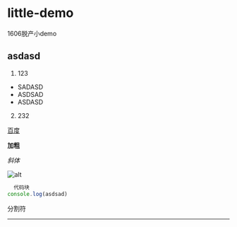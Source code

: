 # little-demo
1606脱产小demo


## asdasd
1. 123
  - SADASD
  - ASDSAD
  - ASDASD
2. 232


[百度](http://www.baidu.com)

**加粗**

*斜体*

![alt](http://odqb3lppp.bkt.clouddn.com/bj1.jpg)
```js
  代码块
console.log(asdsad)
```
分割符
***
